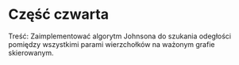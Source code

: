 # Część czwarta
Treść:  Zaimplementować algorytm Johnsona do szukania odegłości pomiędzy wszystkimi parami wierzchołków na ważonym grafie skierowanym.
